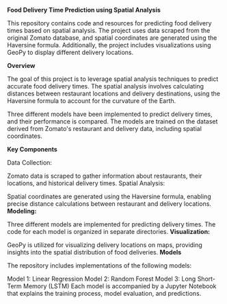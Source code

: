 **Food Delivery Time Prediction using Spatial Analysis**

This repository contains code and resources for predicting food delivery times based on spatial analysis. The project uses data scraped from the original Zomato database, and spatial coordinates are generated using the Haversine formula. Additionally, the project includes visualizations using GeoPy to display different delivery locations.

**Overview**

The goal of this project is to leverage spatial analysis techniques to predict accurate food delivery times. The spatial analysis involves calculating distances between restaurant locations and delivery destinations, using the Haversine formula to account for the curvature of the Earth.

Three different models have been implemented to predict delivery times, and their performance is compared. The models are trained on the dataset derived from Zomato's restaurant and delivery data, including spatial coordinates.

**Key Components**

Data Collection:

Zomato data is scraped to gather information about restaurants, their locations, and historical delivery times.
Spatial Analysis:

Spatial coordinates are generated using the Haversine formula, enabling precise distance calculations between restaurant and delivery locations.
**Modeling:**


Three different models are implemented for predicting delivery times. The code for each model is organized in separate directories.
**Visualization:**


GeoPy is utilized for visualizing delivery locations on maps, providing insights into the spatial distribution of food deliveries.
**Models**

The repository includes implementations of the following models:

Model 1: Linear Regression
Model 2: Random Forest
Model 3: Long Short-Term Memory (LSTM)
Each model is accompanied by a Jupyter Notebook that explains the training process, model evaluation, and predictions.
